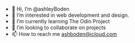 - 👋 Hi, I’m @ashleyBoden
- 👀 I’m interested in web development and design.
- 🌱 I’m currently learning The Odin Project
- 💞️ I’m looking to collaborate on projects
- 📫 How to reach me ashboden@icloud.com

<!---
ashleyBoden/ashleyBoden is a ✨ special ✨ repository because its `README.md` (this file) appears on your GitHub profile.
You can click the Preview link to take a look at your changes.
--->
